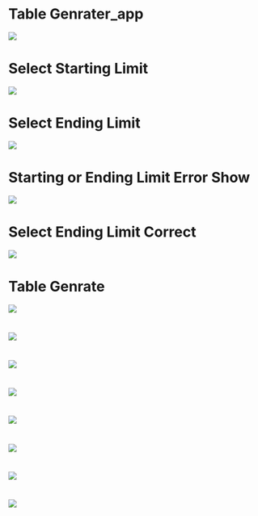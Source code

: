 # Table Genrater_app

<img src ="https://github.com/naeem92/MobileApplication/blob/main/table_app/ss/Table%20Limit.jpeg">

# Select Starting Limit

<img src ="https://github.com/naeem92/MobileApplication/blob/main/table_app/ss/Starting%20Limit.jpeg">

# Select Ending Limit

<img src ="https://github.com/naeem92/MobileApplication/blob/main/table_app/ss/Select%20Ending%20Limit.jpeg">

# Starting or Ending Limit Error Show

<img src ="https://github.com/naeem92/MobileApplication/blob/main/table_app/ss/Starting%20or%20Ending%20Limit.jpeg">

# Select Ending Limit Correct

<img src ="https://github.com/naeem92/MobileApplication/blob/main/table_app/ss/Ending%20Point%20Limit.jpeg">

# Table Genrate

<img src ="https://github.com/naeem92/MobileApplication/blob/main/table_app/ss/table%20generate.jpeg">

#

<img src ="https://github.com/naeem92/MobileApplication/blob/main/table_app/ss/Table%20Limit.jpeg">

#

<img src ="https://github.com/naeem92/MobileApplication/blob/main/table_app/ss/Table%20Limit.jpeg">

#

<img src ="https://github.com/naeem92/MobileApplication/blob/main/table_app/ss/Table%20Limit.jpeg">

#

<img src ="https://github.com/naeem92/MobileApplication/blob/main/table_app/ss/Table%20Limit.jpeg">

#

<img src ="https://github.com/naeem92/MobileApplication/blob/main/table_app/ss/Table%20Limit.jpeg">

#

<img src ="https://github.com/naeem92/MobileApplication/blob/main/table_app/ss/Table%20Limit.jpeg">

#

<img src ="https://github.com/naeem92/MobileApplication/blob/main/table_app/ss/Table%20Limit.jpeg">
